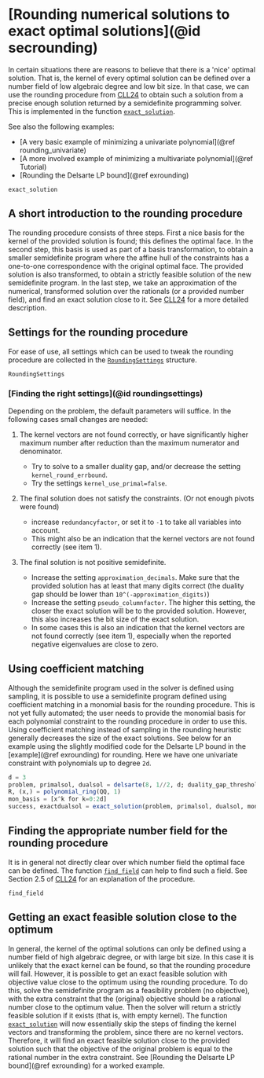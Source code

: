 # [Rounding numerical solutions to exact optimal solutions](@id secrounding)

In certain situations there are reasons to believe that there is a 'nice' optimal solution. That is, the kernel of every optimal solution can be defined over a number field of low algebraic degree and low bit size. In that case, we can use the rounding procedure from [CLL24](@cite) to obtain such a solution from a precise enough solution returned by a semidefinite programming solver. This is implemented in the function [`exact_solution`](@ref). 

See also the following examples:
- [A very basic example of minimizing a univariate polynomial](@ref rounding_univariate)
- [A more involved example of minimizing a multivariate polynomial](@ref Tutorial)
- [Rounding the Delsarte LP bound](@ref exrounding) 

```@docs
exact_solution
```

## A short introduction to the rounding procedure

The rounding procedure consists of three steps. First a nice basis for the kernel of the provided solution is found; this defines the optimal face. In the second step, this basis is used as part of a basis transformation, to obtain a smaller semidefinite program where the affine hull of the constraints has a one-to-one correspondence with the original optimal face. The provided solution is also transformed, to obtain a strictly feasible solution of the new semidefinite program. In the last step, we take an approximation of the numerical, transformed solution over the rationals (or a provided number field), and find an exact solution close to it. See [CLL24](@cite) for a more detailed description. 

## Settings for the rounding procedure

For ease of use, all settings which can be used to tweak the rounding procedure are collected in the [`RoundingSettings`](@ref) structure.
```@docs
RoundingSettings
```

### [Finding the right settings](@id roundingsettings)
Depending on the problem, the default parameters will suffice. In the following cases small changes are needed:
  1. The kernel vectors are not found correctly, or have significantly higher maximum number after reduction than the maximum numerator and denominator.
     - Try to solve to a smaller duality gap, and/or decrease the setting `kernel_round_errbound`.
     - Try the settings `kernel_use_primal=false`.
     
  2. The final solution does not satisfy the constraints. (Or not enough pivots were found) 
     - increase `redundancyfactor`, or set it to `-1` to take all variables into account.
     - This might also be an indication that the kernel vectors are not found correctly (see item 1).
     
  3. The final solution is not positive semidefinite.
     - Increase the setting `approximation_decimals`. Make sure that the provided solution has at least that many digits correct (the duality gap should be lower than `10^(-approximation_digits)`)
     - Increase the setting `pseudo_columnfactor`. The higher this setting, the closer the exact solution will be to the provided solution. However, this also increases the bit size of the exact solution.
     - In some cases this is also an indication that the kernel vectors are not found correctly (see item 1), especially when the reported negative eigenvalues are close to zero.

## Using coefficient matching

Although the semidefinite program used in the solver is defined using sampling, it is possible to use a semidefinite program defined using coefficient matching in a monomial basis for the rounding procedure. This is not yet fully automated; the user needs to provide the monomial basis for each polynomial constraint to the rounding procedure in order to use this. Using coefficient matching instead of sampling in the rounding heuristic generally decreases the size of the exact solutions. See below for an example using the slightly modified code for the Delsarte LP bound in the [example](@ref exrounding) for rounding. Here we have one univariate constraint with polynomials up to degree ``2d``.
```julia
d = 3
problem, primalsol, dualsol = delsarte(8, 1//2, d; duality_gap_threshold=1e-30)
R, (x,) = polynomial_ring(QQ, 1)
mon_basis = [x^k for k=0:2d]
success, exactdualsol = exact_solution(problem, primalsol, dualsol, monbases = [mon_basis])
```

## Finding the appropriate number field for the rounding procedure

It is in general not directly clear over which  number field the optimal face can be defined. The function [`find_field`](@ref) can help to find such a field. See Section 2.5 of [CLL24](@cite) for an explanation of the procedure.
```@docs
find_field
```

## Getting an exact feasible solution close to the optimum

In general, the kernel of the optimal solutions can only be defined using a number field of high algebraic degree, or with large bit size. In this case it is unlikely that the exact kernel can be found, so that the rounding procedure will fail. However, it is possible to get an exact feasible solution with objective value close to the optimum using the rounding procedure. To do this, solve the semidefinite program as a feasibility problem (no objective), with the extra constraint that the (original) objective should be a rational number close to the optimum value. Then the solver will return a strictly feasible solution if it exists (that is, with empty kernel). The function [`exact_solution`](@ref) will now essentially skip the steps of finding the kernel vectors and transforming the problem, since there are no kernel vectors. Therefore, it will find an exact feasible solution close to the provided solution such that the objective of the original problem is equal to the rational number in the extra constraint. See [Rounding the Delsarte LP bound](@ref exrounding) for a worked example.


